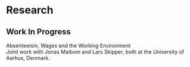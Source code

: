 # Research

## Work In Progress

Absenteeism, Wages and the Working Environment  
Joint work with Jonas Maibom and Lars Skipper, both at the University of Aarhus, Denmark.
